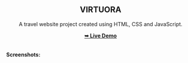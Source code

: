 <h2 align="center">VIRTUORA</h2>
<div align="center">
<p>A travel website project created using HTML, CSS and JavaScript.</p>
<a href="https://mohdrahil101.github.io/firstflight-travels/" target="_blank"><strong>➥ Live Demo</strong></a>
</div> <br/><br/>
<b>Screenshots:</b> <br/><br/>
<img g"></img>
